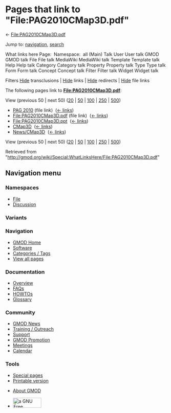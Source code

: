<div id="mw-page-base" class="noprint">

</div>

<div id="mw-head-base" class="noprint">

</div>

<div id="content" class="mw-body" role="main">

<span id="top"></span>

<div id="mw-js-message" style="display:none;">

</div>



# <span dir="auto">Pages that link to "File:PAG2010CMap3D.pdf"</span>

<div id="bodyContent">

<div id="contentSub">

←
[File:PAG2010CMap3D.pdf](/wiki/File:PAG2010CMap3D.pdf "File:PAG2010CMap3D.pdf")

</div>

<div id="jump-to-nav" class="mw-jump">

Jump to: [navigation](#mw-navigation), [search](#p-search)

</div>

<div id="mw-content-text">

What links here Page:  Namespace:  all (Main) Talk User User talk GMOD
GMOD talk File File talk MediaWiki MediaWiki talk Template Template talk
Help Help talk Category Category talk Property Property talk Type Type
talk Form Form talk Concept Concept talk Filter Filter talk Widget
Widget talk

Filters
[Hide](/mediawiki/index.php?title=Special:WhatLinksHere/File:PAG2010CMap3D.pdf&hidetrans=1 "Special:WhatLinksHere/File:PAG2010CMap3D.pdf")
transclusions \|
[Hide](/mediawiki/index.php?title=Special:WhatLinksHere/File:PAG2010CMap3D.pdf&hidelinks=1 "Special:WhatLinksHere/File:PAG2010CMap3D.pdf")
links \|
[Hide](/mediawiki/index.php?title=Special:WhatLinksHere/File:PAG2010CMap3D.pdf&hideredirs=1 "Special:WhatLinksHere/File:PAG2010CMap3D.pdf")
redirects \|
[Hide](/mediawiki/index.php?title=Special:WhatLinksHere/File:PAG2010CMap3D.pdf&hideimages=1 "Special:WhatLinksHere/File:PAG2010CMap3D.pdf")
file links

The following pages link to
**[File:PAG2010CMap3D.pdf](/wiki/File:PAG2010CMap3D.pdf "File:PAG2010CMap3D.pdf")**:

View (previous 50 \| next 50)
([20](/mediawiki/index.php?title=Special:WhatLinksHere/File:PAG2010CMap3D.pdf&limit=20 "Special:WhatLinksHere/File:PAG2010CMap3D.pdf")
\|
[50](/mediawiki/index.php?title=Special:WhatLinksHere/File:PAG2010CMap3D.pdf&limit=50 "Special:WhatLinksHere/File:PAG2010CMap3D.pdf")
\|
[100](/mediawiki/index.php?title=Special:WhatLinksHere/File:PAG2010CMap3D.pdf&limit=100 "Special:WhatLinksHere/File:PAG2010CMap3D.pdf")
\|
[250](/mediawiki/index.php?title=Special:WhatLinksHere/File:PAG2010CMap3D.pdf&limit=250 "Special:WhatLinksHere/File:PAG2010CMap3D.pdf")
\|
[500](/mediawiki/index.php?title=Special:WhatLinksHere/File:PAG2010CMap3D.pdf&limit=500 "Special:WhatLinksHere/File:PAG2010CMap3D.pdf"))

- [PAG 2010](/wiki/PAG_2010 "PAG 2010") (file link) ‎
  <span class="mw-whatlinkshere-tools">([←
  links](/mediawiki/index.php?title=Special:WhatLinksHere&target=PAG+2010 "Special:WhatLinksHere"))</span>
- [File:PAG2010CMap3D.pdf](/wiki/File:PAG2010CMap3D.pdf "File:PAG2010CMap3D.pdf")
  (file link) ‎ <span class="mw-whatlinkshere-tools">([←
  links](/mediawiki/index.php?title=Special:WhatLinksHere&target=File%3APAG2010CMap3D.pdf "Special:WhatLinksHere"))</span>
- [File:PAG2010CMap3D.ppt](/wiki/File:PAG2010CMap3D.ppt "File:PAG2010CMap3D.ppt")
  ‎ <span class="mw-whatlinkshere-tools">([←
  links](/mediawiki/index.php?title=Special:WhatLinksHere&target=File%3APAG2010CMap3D.ppt "Special:WhatLinksHere"))</span>
- [CMap3D](/wiki/CMap3D "CMap3D") ‎
  <span class="mw-whatlinkshere-tools">([←
  links](/mediawiki/index.php?title=Special:WhatLinksHere&target=CMap3D "Special:WhatLinksHere"))</span>
- [News/CMap3D](/wiki/News/CMap3D "News/CMap3D") ‎
  <span class="mw-whatlinkshere-tools">([←
  links](/mediawiki/index.php?title=Special:WhatLinksHere&target=News%2FCMap3D "Special:WhatLinksHere"))</span>

View (previous 50 \| next 50)
([20](/mediawiki/index.php?title=Special:WhatLinksHere/File:PAG2010CMap3D.pdf&limit=20 "Special:WhatLinksHere/File:PAG2010CMap3D.pdf")
\|
[50](/mediawiki/index.php?title=Special:WhatLinksHere/File:PAG2010CMap3D.pdf&limit=50 "Special:WhatLinksHere/File:PAG2010CMap3D.pdf")
\|
[100](/mediawiki/index.php?title=Special:WhatLinksHere/File:PAG2010CMap3D.pdf&limit=100 "Special:WhatLinksHere/File:PAG2010CMap3D.pdf")
\|
[250](/mediawiki/index.php?title=Special:WhatLinksHere/File:PAG2010CMap3D.pdf&limit=250 "Special:WhatLinksHere/File:PAG2010CMap3D.pdf")
\|
[500](/mediawiki/index.php?title=Special:WhatLinksHere/File:PAG2010CMap3D.pdf&limit=500 "Special:WhatLinksHere/File:PAG2010CMap3D.pdf"))

</div>

<div class="printfooter">

Retrieved from
"<http://gmod.org/wiki/Special:WhatLinksHere/File:PAG2010CMap3D.pdf>"

</div>

<div id="catlinks" class="catlinks catlinks-allhidden">

</div>

<div class="visualClear">

</div>

</div>

</div>

<div id="mw-navigation">

## Navigation menu

<div id="mw-head">



<div id="left-navigation">

<div id="p-namespaces" class="vectorTabs" role="navigation"
aria-labelledby="p-namespaces-label">

### Namespaces

- <span id="ca-nstab-image"><a href="/wiki/File:PAG2010CMap3D.pdf" accesskey="c"
  title="View the file page [c]">File</a></span>
- <span id="ca-talk"><a
  href="/mediawiki/index.php?title=File_talk:PAG2010CMap3D.pdf&amp;action=edit&amp;redlink=1"
  accesskey="t"
  title="Discussion about the content page [t]">Discussion</a></span>

</div>

<div id="p-variants" class="vectorMenu emptyPortlet" role="navigation"
aria-labelledby="p-variants-label">

### 

### Variants[](#)

<div class="menu">

</div>

</div>

</div>

<div id="right-navigation">





</div>



</div>

</div>

</div>

<div id="mw-panel">

<div id="p-logo" role="banner">

<a href="/wiki/Main_Page"
style="background-image: url(http://gmod.org/images/GMOD-cogs.png);"
title="Visit the main page"></a>

</div>

<div id="p-Navigation" class="portal" role="navigation"
aria-labelledby="p-Navigation-label">

### Navigation

<div class="body">

- <span id="n-GMOD-Home">[GMOD Home](/wiki/Main_Page)</span>
- <span id="n-Software">[Software](/wiki/GMOD_Components)</span>
- <span id="n-Categories-.2F-Tags">[Categories /
  Tags](/wiki/Categories)</span>
- <span id="n-View-all-pages">[View all
  pages](/wiki/Special:AllPages)</span>

</div>

</div>

<div id="p-Documentation" class="portal" role="navigation"
aria-labelledby="p-Documentation-label">

### Documentation

<div class="body">

- <span id="n-Overview">[Overview](/wiki/Overview)</span>
- <span id="n-FAQs">[FAQs](/wiki/Category:FAQ)</span>
- <span id="n-HOWTOs">[HOWTOs](/wiki/Category:HOWTO)</span>
- <span id="n-Glossary">[Glossary](/wiki/Glossary)</span>

</div>

</div>

<div id="p-Community" class="portal" role="navigation"
aria-labelledby="p-Community-label">

### Community

<div class="body">

- <span id="n-GMOD-News">[GMOD News](/wiki/GMOD_News)</span>
- <span id="n-Training-.2F-Outreach">[Training /
  Outreach](/wiki/Training_and_Outreach)</span>
- <span id="n-Support">[Support](/wiki/Support)</span>
- <span id="n-GMOD-Promotion">[GMOD
  Promotion](/wiki/GMOD_Promotion)</span>
- <span id="n-Meetings">[Meetings](/wiki/Meetings)</span>
- <span id="n-Calendar">[Calendar](/wiki/Calendar)</span>

</div>

</div>

<div id="p-tb" class="portal" role="navigation"
aria-labelledby="p-tb-label">

### Tools

<div class="body">

- <span id="t-specialpages"><a href="/wiki/Special:SpecialPages" accesskey="q"
  title="A list of all special pages [q]">Special pages</a></span>
- <span id="t-print"><a
  href="/mediawiki/index.php?title=Special:WhatLinksHere/File:PAG2010CMap3D.pdf&amp;printable=yes"
  rel="alternate" accesskey="p"
  title="Printable version of this page [p]">Printable version</a></span>

</div>

</div>

</div>

</div>

<div id="footer" role="contentinfo">

- <span id="footer-places-about">[About
  GMOD](/wiki/GMOD:About "GMOD:About")</span>

<!-- -->

- <span id="footer-copyrightico">[<img src="http://www.gnu.org/graphics/gfdl-logo-small.png" width="88"
  height="31" alt="a GNU Free Documentation License" />](http://www.gnu.org/licenses/fdl-1.3.html)</span>




</div>
